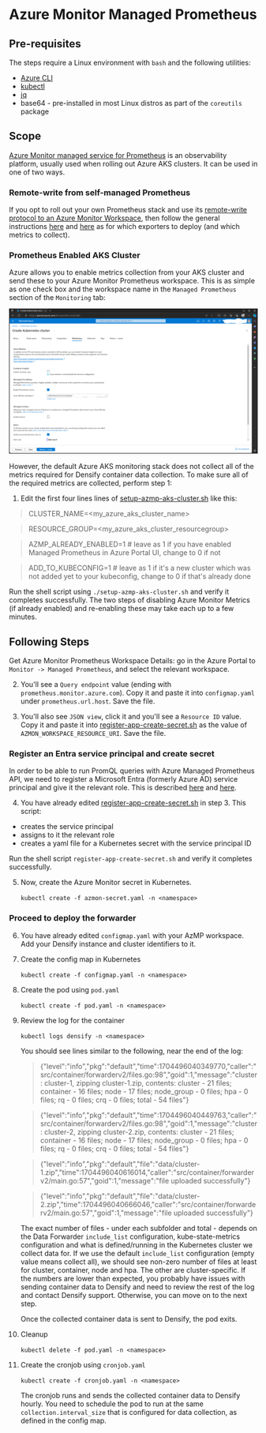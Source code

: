 # Azure Monitor Managed Prometheus

## Pre-requisites

The steps require a Linux environment with `bash` and the following utilities:

- [Azure CLI](https://learn.microsoft.com/en-us/cli/azure/install-azure-cli)
- [kubectl](https://kubernetes.io/docs/tasks/tools/#kubectl)
- [jq](https://jqlang.github.io/jq/)
- base64 - pre-installed in most Linux distros as part of the `coreutils` package

## Scope

[Azure Monitor managed service for Prometheus](https://learn.microsoft.com/en-us/azure/azure-monitor/essentials/prometheus-metrics-overview) is an observability platform, usually used when rolling out Azure AKS clusters. It can be used in one of two ways.

### Remote-write from self-managed Prometheus

If you opt to roll out your own Prometheus stack and use its [remote-write protocol to an Azure Monitor Workspace](https://learn.microsoft.com/en-us/azure/azure-monitor/essentials/remote-write-prometheus), then follow the general instructions [here](../../../requirements.md) and [here](../../../docs/README.md) as for which exporters to deploy (and which metrics to collect).

### Prometheus Enabled AKS Cluster

Azure allows you to enable metrics collection from your AKS cluster and send these to your Azure Monitor Prometheus workspace. This is as simple as one check box and the workspace name in the `Managed Prometheus` section of the `Monitoring` tab:

![Create AKS cluster UI](./create-cluster.png)

However, the default Azure AKS monitoring stack does not collect all of the metrics required for Densify container data collection. To make sure all of the required metrics are collected, perform step 1:

1. Edit the first four lines lines of [setup-azmp-aks-cluster.sh](./setup-azmp-aks-cluster.sh) like this:

> CLUSTER_NAME=<my_azure_aks_cluster_name>

> RESOURCE_GROUP=<my_azure_aks_cluster_resourcegroup>

> AZMP_ALREADY_ENABLED=1 # leave as 1 if you have enabled Managed Prometheus in Azure Portal UI, change to 0 if not

> ADD_TO_KUBECONFIG=1 # leave as 1 if it's a new cluster which was not added yet to your kubeconfig, change to 0 if that's already done

Run the shell script using
`./setup-azmp-aks-cluster.sh`
and verify it completes successfully. The two steps of disabling Azure Monitor Metrics (if already enabled) and re-enabling these may take each up to a few minutes.

## Following Steps

Get Azure Monitor Prometheus Workspace Details: go in the Azure Portal to `Monitor -> Managed Prometheus`, and select the relevant workspace.

2. You'll see a `Query endpoint` value (ending with `prometheus.monitor.azure.com`). Copy it and paste it into `configmap.yaml` under `prometheus.url.host`. Save the file.

3. You'll also see `JSON view`, click it and you'll see a `Resource ID` value. Copy it and paste it into [register-app-create-secret.sh](./register-app-create-secret.sh) as the value of `AZMON_WORKSPACE_RESOURCE_URI`. Save the file.

### Register an Entra service principal and create secret

In order to be able to run PromQL queries with Azure Managed Prometheus API, we need to register a Microsoft Entra (formerly Azure AD) service principal and give it the relevant role. This is described [here](https://learn.microsoft.com/en-us/azure/azure-monitor/essentials/prometheus-api-promql) and [here](https://learn.microsoft.com/en-us/azure/azure-monitor/logs/api/register-app-for-token?tabs=cli).

4. You have already edited [register-app-create-secret.sh](./register-app-create-secret.sh) in step 3. This script:

- creates the service principal
- assigns to it the relevant role
- creates a yaml file for a Kubernetes secret with the service principal ID

Run the shell script `register-app-create-secret.sh` and verify it completes successfully.

5. Now, create the Azure Monitor secret in Kubernetes.
    
    `kubectl create -f azmon-secret.yaml -n <namespace>`

### Proceed to deploy the forwarder

6. You have already edited `configmap.yaml` with your AzMP workspace. Add your Densify instance and cluster identifiers to it.

7. Create the config map in Kubernetes
    
    `kubectl create -f configmap.yaml -n <namespace>`
	
8. Create the pod using `pod.yaml`
    
    `kubectl create -f pod.yaml -n <namespace>`
	
9. Review the log for the container
	
	`kubectl logs densify -n <namespace>`
	
	You should see lines similar to the following, near the end of the log:

	> {"level":"info","pkg":"default","time":1704496040349770,"caller":"src/container/forwarderv2/files.go:98","goid":1,"message":"cluster : cluster-1, zipping cluster-1.zip, contents: cluster - 21 files; container - 16 files; node - 17 files; node_group - 0 files; hpa - 0 files; rq - 0 files; crq - 0 files; total - 54 files"}

	> {"level":"info","pkg":"default","time":1704496040449763,"caller":"src/container/forwarderv2/files.go:98","goid":1,"message":"cluster : cluster-2, zipping cluster-2.zip, contents: cluster - 21 files; container - 16 files; node - 17 files; node_group - 0 files; hpa - 0 files; rq - 0 files; crq - 0 files; total - 54 files"}

	> {"level":"info","pkg":"default","file":"data/cluster-1.zip","time":1704496040616014,"caller":"src/container/forwarderv2/main.go:57","goid":1,"message":"file uploaded successfully"}

	> {"level":"info","pkg":"default","file":"data/cluster-2.zip","time":1704496040666046,"caller":"src/container/forwarderv2/main.go:57","goid":1,"message":"file uploaded successfully"}

	The exact number of files - under each subfolder and total - depends on the Data Forwarder `include_list` configuration, kube-state-metrics configuration and what is defined/running in the Kubernetes cluster we collect data for. If we use the default `include_list` configuration (empty value means collect all), we should see non-zero number of files at least for cluster, container, node and hpa. The other are cluster-specific.
	If the numbers are lower than expected, you probably have issues with sending container data to Densify and need to review the rest of the log and contact Densify support. Otherwise, you can move on to the next step.
	
	Once the collected container data is sent to Densify, the pod exits.

10. Cleanup

    `kubectl delete -f pod.yaml -n <namespace>`

11. Create the cronjob using `cronjob.yaml`
    
    `kubectl create -f cronjob.yaml -n <namespace>`
	
	The cronjob runs and sends the collected container data to Densify hourly. You need to schedule the pod to run at the same `collection.interval_size` that is configured for data collection, as defined in the config map.
